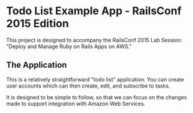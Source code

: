 # Todo List Example App - RailsConf 2015 Edition

This project is designed to accompany the RailsConf 2015 Lab Session: "Deploy
and Manage Ruby on Rails Apps on AWS."

## The Application

This is a relatively straightforward "todo list" application. You can create
user accounts which can then create, edit, and subscribe to tasks.

It is designed to be simple to follow, so that we can focus on the changes made
to support integration with Amazon Web Services.
